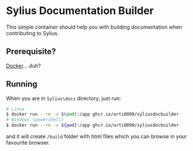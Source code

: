 Sylius Documentation Builder
============================

This simple container should help you with building documentation when contributing to Sylius.

Prerequisite?
-------------

[Docker](https://www.docker.com/)... duh?

Running
-------

When you are in ``Sylius\docs`` directory, just run:

```bash
# Linux
$ docker run --rm -v $(pwd):/app ghcr.io/arti0090/syliusdocbuilder
# Windows (powershell)
$ docker run --rm -v ${pwd}:/app ghcr.io/arti0090/syliusdocbuilder

```

and it will create ``/build`` folder with html files which you can browse in your favourite browser.

